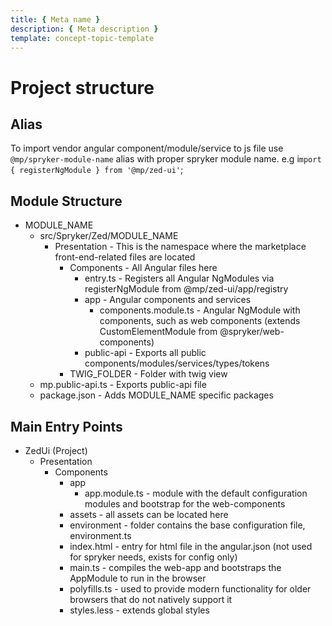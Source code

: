 ```yaml
---
title: { Meta name }
description: { Meta description }
template: concept-topic-template
---
```


# Project structure

<!---Concept topics explain background information and provide context-specific knowledge on a particular topic. The goal of a concept article is to help readers understand a task or a feature. Make sure you create separate pages for major topics.
-->

## Alias

To import vendor angular component/module/service to js file use `@mp/spryker-module-name` alias with proper spryker module name. e.g i`mport { registerNgModule } from '@mp/zed-ui'`;

## Module Structure

- MODULE_NAME
  - src/Spryker/Zed/MODULE_NAME
    - Presentation - This is the namespace where the marketplace front-end-related files are located
      - Components - All Angular files here
        - entry.ts - Registers all Angular NgModules via registerNgModule from @mp/zed-ui/app/registry
        - app - Angular components and services
          - components.module.ts - Angular NgModule with components, such as web components (extends CustomElementModule from @spryker/web-components)
        - public-api - Exports all public components/modules/services/types/tokens
      - TWIG_FOLDER - Folder with twig view
  - mp.public-api.ts - Exports public-api file
  - package.json - Adds MODULE_NAME specific packages

## Main Entry Points

- ZedUi (Project)
  - Presentation
    - Components
      - app
        - app.module.ts - module with the default configuration modules and bootstrap for the web-components
      - assets - all assets can be located here
      - environment - folder contains the base configuration file, environment.ts
      - index.html - entry for html file in the angular.json (not used for spryker needs, exists for config only)
      - main.ts - compiles the web-app and bootstraps the AppModule to run in the browser
      - polyfills.ts - used to provide modern functionality for older browsers that do not natively support it
      - styles.less - extends global styles

